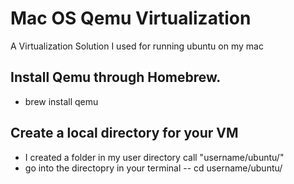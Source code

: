 # Mac OS Qemu Virtualization
A Virtualization Solution I used for running ubuntu on my mac

## Install Qemu through Homebrew.
- brew install qemu

## Create a local directory for your VM
- I created a folder in my user directory call "username/ubuntu/"
- go into the directopry in your terminal
-- cd username/ubuntu/
